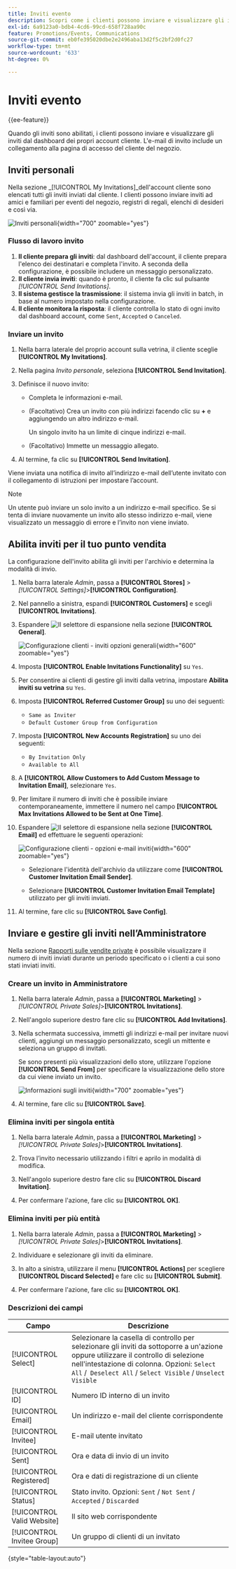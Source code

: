```yaml
---
title: Inviti evento
description: Scopri come i clienti possono inviare e visualizzare gli inviti a eventi e vendite private dal dashboard dei loro account cliente.
exl-id: 6a9123a0-bdb4-4cd6-99cd-658f728aa90c
feature: Promotions/Events, Communications
source-git-commit: eb0fe395020dbe2e2496aba13d2f5c2bf2d0fc27
workflow-type: tm+mt
source-wordcount: '633'
ht-degree: 0%

---
```


# Inviti evento

{{ee-feature}}

Quando gli inviti sono abilitati, i clienti possono inviare e visualizzare gli inviti dal dashboard dei propri account cliente. L&#39;e-mail di invito include un collegamento alla pagina di accesso del cliente del negozio.

## Inviti personali

Nella sezione _[!UICONTROL My Invitations]_dell&#39;account cliente sono elencati tutti gli inviti inviati dal cliente. I clienti possono inviare inviti ad amici e familiari per eventi del negozio, registri di regali, elenchi di desideri e così via.

![Inviti personali](./assets/account-dashboard-my-invitations.png){width="700" zoomable="yes"}

### Flusso di lavoro invito

1. **Il cliente prepara gli inviti**: dal dashboard dell&#39;account, il cliente prepara l&#39;elenco dei destinatari e completa l&#39;invito. A seconda della configurazione, è possibile includere un messaggio personalizzato.
1. **Il cliente invia inviti**: quando è pronto, il cliente fa clic sul pulsante _[!UICONTROL Send Invitations]_.
1. **Il sistema gestisce la trasmissione**: il sistema invia gli inviti in batch, in base al numero impostato nella configurazione.
1. **Il cliente monitora la risposta**: il cliente controlla lo stato di ogni invito dal dashboard account, come `Sent`, `Accepted` o `Canceled`.

### Inviare un invito

1. Nella barra laterale del proprio account sulla vetrina, il cliente sceglie **[!UICONTROL My Invitations]**.

1. Nella pagina _Invito personale_, seleziona **[!UICONTROL Send Invitation]**.

1. Definisce il nuovo invito:

   - Completa le informazioni e-mail.

   - (Facoltativo) Crea un invito con più indirizzi facendo clic su **+** e aggiungendo un altro indirizzo e-mail.

     Un singolo invito ha un limite di cinque indirizzi e-mail.

   - (Facoltativo) Immette un messaggio allegato.

1. Al termine, fa clic su **[!UICONTROL Send Invitation]**.

Viene inviata una notifica di invito all’indirizzo e-mail dell’utente invitato con il collegamento di istruzioni per impostare l’account.

>[!NOTE]
>
>Un utente può inviare un solo invito a un indirizzo e-mail specifico. Se si tenta di inviare nuovamente un invito allo stesso indirizzo e-mail, viene visualizzato un messaggio di errore e l’invito non viene inviato.

## Abilita inviti per il tuo punto vendita

La configurazione dell&#39;invito abilita gli inviti per l&#39;archivio e determina la modalità di invio.

1. Nella barra laterale _Admin_, passa a **[!UICONTROL Stores]** > _[!UICONTROL Settings]_>**[!UICONTROL Configuration]**.

1. Nel pannello a sinistra, espandi **[!UICONTROL Customers]** e scegli **[!UICONTROL Invitations]**.

1. Espandere ![Il selettore di espansione](../assets/icon-display-expand.png) nella sezione **[!UICONTROL General]**.

   ![Configurazione clienti - inviti opzioni generali](../configuration-reference/customers/assets/invitations-general.png){width="600" zoomable="yes"}

1. Imposta **[!UICONTROL Enable Invitations Functionality]** su `Yes`.

1. Per consentire ai clienti di gestire gli inviti dalla vetrina, impostare **Abilita inviti su vetrina** su `Yes`.

1. Imposta **[!UICONTROL Referred Customer Group]** su uno dei seguenti:

   - `Same as Inviter`
   - `Default Customer Group from Configuration`

1. Imposta **[!UICONTROL New Accounts Registration]** su uno dei seguenti:

   - `By Invitation Only`
   - `Available to All`

1. A **[!UICONTROL Allow Customers to Add Custom Message to Invitation Email]**, selezionare `Yes`.

1. Per limitare il numero di inviti che è possibile inviare contemporaneamente, immettere il numero nel campo **[!UICONTROL Max Invitations Allowed to be Sent at One Time]**.

1. Espandere ![Il selettore di espansione](../assets/icon-display-expand.png) nella sezione **[!UICONTROL Email]** ed effettuare le seguenti operazioni:

   ![Configurazione clienti - opzioni e-mail inviti](../configuration-reference/customers/assets/invitations-email.png){width="600" zoomable="yes"}

   - Selezionare l&#39;identità dell&#39;archivio da utilizzare come **[!UICONTROL Customer Invitation Email Sender]**.

   - Selezionare **[!UICONTROL Customer Invitation Email Template]** utilizzato per gli inviti inviati.

1. Al termine, fare clic su **[!UICONTROL Save Config]**.

## Inviare e gestire gli inviti nell’Amministratore

Nella sezione [Rapporti sulle vendite private](../getting-started/private-sales-reports.md) è possibile visualizzare il numero di inviti inviati durante un periodo specificato o i clienti a cui sono stati inviati inviti.

### Creare un invito in Amministratore

1. Nella barra laterale _Admin_, passa a **[!UICONTROL Marketing]** > _[!UICONTROL Private Sales]_>**[!UICONTROL Invitations]**.

1. Nell&#39;angolo superiore destro fare clic su **[!UICONTROL Add Invitations]**.

1. Nella schermata successiva, immetti gli indirizzi e-mail per invitare nuovi clienti, aggiungi un messaggio personalizzato, scegli un mittente e seleziona un gruppo di invitati.

   Se sono presenti più visualizzazioni dello store, utilizzare l&#39;opzione **[!UICONTROL Send From]** per specificare la visualizzazione dello store da cui viene inviato un invito.

   ![Informazioni sugli inviti](./assets/create-invitation-page.png){width="700" zoomable="yes"}

1. Al termine, fare clic su **[!UICONTROL Save]**.

### Elimina inviti per singola entità

1. Nella barra laterale _Admin_, passa a **[!UICONTROL Marketing]** > _[!UICONTROL Private Sales]_>**[!UICONTROL Invitations]**.

1. Trova l’invito necessario utilizzando i filtri e aprilo in modalità di modifica.

1. Nell&#39;angolo superiore destro fare clic su **[!UICONTROL Discard Invitation]**.

1. Per confermare l&#39;azione, fare clic su **[!UICONTROL OK]**.

### Elimina inviti per più entità

1. Nella barra laterale _Admin_, passa a **[!UICONTROL Marketing]** > _[!UICONTROL Private Sales]_>**[!UICONTROL Invitations]**.

1. Individuare e selezionare gli inviti da eliminare.

1. In alto a sinistra, utilizzare il menu **[!UICONTROL Actions]** per scegliere **[!UICONTROL Discard Selected]** e fare clic su **[!UICONTROL Submit]**.

1. Per confermare l&#39;azione, fare clic su **[!UICONTROL OK]**.

### Descrizioni dei campi

| Campo | Descrizione |
|--- |--- |
| [!UICONTROL Select] | Selezionare la casella di controllo per selezionare gli inviti da sottoporre a un&#39;azione oppure utilizzare il controllo di selezione nell&#39;intestazione di colonna. Opzioni: `Select All` /` Deselect All` / `Select Visible` / `Unselect Visible` |
| [!UICONTROL ID] | Numero ID interno di un invito |
| [!UICONTROL Email] | Un indirizzo e-mail del cliente corrispondente |
| [!UICONTROL Invitee] | E-mail utente invitato |
| [!UICONTROL Sent] | Ora e data di invio di un invito |
| [!UICONTROL Registered] | Ora e dati di registrazione di un cliente |
| [!UICONTROL Status] | Stato invito. Opzioni: `Sent` / `Not Sent` / `Accepted` / `Discarded` |
| [!UICONTROL Valid Website] | Il sito web corrispondente |
| [!UICONTROL Invitee Group] | Un gruppo di clienti di un invitato |

{style="table-layout:auto"}
